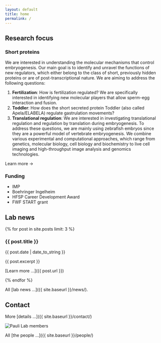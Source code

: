 ```yaml
---
layout: default
title: home
permalink: /
---
```

<div class="row">

  <div class="col-sm-4" markdown="1">

## Research focus

### Short proteins

We are interested in understanding the molecular mechanisms that control embryogenesis. Our main goal is to identify and unravel the functions of new regulators, which either belong to the class of short, previously hidden proteins or are of post-transcriptional nature.
We are aiming to address the following questions: 
1)	**Fertilization**: How is fertilization regulated? We are specifically interested in identifying new molecular players that allow sperm-egg interaction and fusion.
2)	**Toddler**: How does the short secreted protein Toddler (also called Apela/ELABELA) regulate gastrulation movements?
3)	**Translational regulation**: We are interested in investigating translational regulation and regulation by translation during embryogenesis. 
To address these questions, we are mainly using zebrafish embryos since they are a powerful model of vertebrate embryogenesis. We combine various experimental and computational approaches, which range from genetics, molecular biology, cell biology and biochemistry to live cell imaging and high-throughput image analysis and genomics technologies.


Learn more -> 


### Funding

-	IMP
-	Boehringer Ingelheim
-	HFSP Career Development Award
-	FWF START grant


  </div>
  <div class="col-sm-4" markdown="1">

## Lab news

{% for post in site.posts limit: 3 %}

### {{ post.title }}

{{ post.date | date_to_string }}

{{ post.excerpt }}

[Learn more &hellip;]({{ post.url }})

{% endfor %}

  All [lab news &hellip;]({{ site.baseurl }}/news/).

  </div>
  <div class="col-sm-4" markdown="1">

## Contact

<div id="home_map"></div>
<script>
function initMap() {
  var loc = {lat: 48.189514, lng: 16.402876};
  var map = new google.maps.Map(document.getElementById('home_map'), {
    zoom: 12, center: loc,
    disableDefaultUI: true
  });
  var marker = new google.maps.Marker({
    position: loc, map: map
  });
  {% include maps_style_silver %}
}
</script>
<script async defer src="https://maps.googleapis.com/maps/api/js?key=AIzaSyByeuBHHFBQCKMGTe5okMzyofx_RDphujQ&callback=initMap"></script>

More [details &hellip;]({{ site.baseurl }}/contact/)

<img class="img-responsive" src="{{ site.baseurl }}/assets/img/20170225-lab-dinner.jpeg" alt="Pauli Lab members">

All [the people &hellip;]({{ site.baseurl }}/people/)

  </div>

</div>

